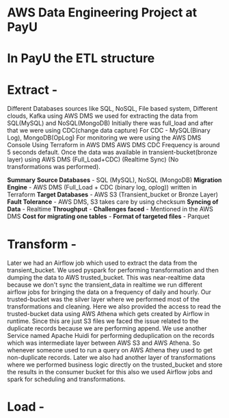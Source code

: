 # AWS Data Engineering Project at PayU

# In PayU the ETL structure
# Extract -
Different Databases sources like SQL, NoSQL, File based system, Different clouds, Kafka using
AWS DMS we used for extracting the data from SQL(MySQL) and NoSQL(MongoDB)
Initially there was full_load and after that we were using CDC(change data capture)
For CDC - MySQL(Binary Log), MongoDB(OpLog)
For monitoring we were using the AWS DMS Console
Using Terraform in AWS DMS
AWS DMS CDC Frequency is around 5 seconds default. Once the data was available in transient-bucket(bronze
layer) using AWS DMS (Full_Load+CDC) (Realtime Sync) (No transformations was performed).

**Summary**
**Source Databases** - SQL (MySQL), NoSQL (MongoDB)
**Migration Engine** - AWS DMS (Full_Load + CDC (binary log, oplog)) written in Terraform
**Target Databases** - AWS S3 (Transient_bucket or Bronze Layer)
**Fault Tolerance** - AWS DMS, S3 takes care by using checksum
**Syncing of Data** - Realtime
**Throughput** - 
**Challenges faced** - Mentioned in the AWS DMS
**Cost for migrating one tables** - 
**Format of targeted files** - Parquet

# Transform -
Later we had an Airflow job which used to extract the data from the transient_bucket. We used pyspark for
performing transformation and then dumping the data to AWS trusted_bucket. This was near-realtime data
because we don't sync the transient_data in realtime we run different airflow jobs for bringing the data
on a frequency of daily and hourly. Our trusted-bucket was the silver layer where we performed most of the
transformations and cleaning. Here we also provided the access to read the trusted-bucket data using AWS
Athena which gets created by Airflow in runtime. Since this are just S3 files we faced the issue related
to the duplicate records because we are performing append. We use another Service named Apache Huidi for
performing deduplication on the records which was intermediate layer between AWS S3 and AWS Athena. So
whenever someone used to run a query on AWS Athena they used to get non-duplicate records.
Later we also had another layer of transformations where we performed business logic directly on the
trusted_bucket and store the results in the consumer bucket for this also we used Airflow jobs and spark
for scheduling and transformations.
# Load -
